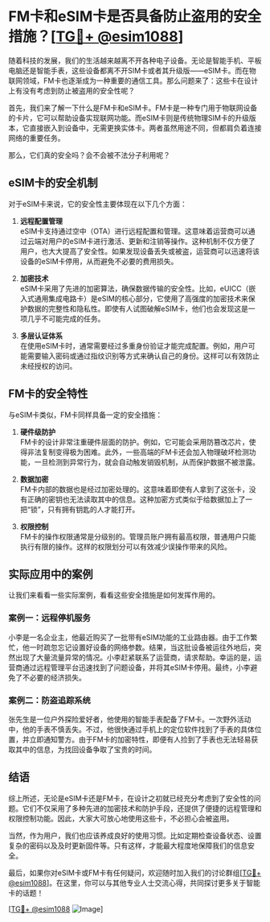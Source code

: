 # FM卡和eSIM卡是否具备防止盗用的安全措施？[[TG💪+ @esim1088](https://t.me/s/esim1088)]

随着科技的发展，我们的生活越来越离不开各种电子设备。无论是智能手机、平板电脑还是智能手表，这些设备都离不开SIM卡或者其升级版——eSIM卡。而在物联网领域，FM卡也逐渐成为一种重要的通信工具。那么问题来了：这些卡在设计上有没有考虑到防止被盗用的安全性呢？

首先，我们来了解一下什么是FM卡和eSIM卡。FM卡是一种专门用于物联网设备的卡片，它可以帮助设备实现联网功能。而eSIM卡则是传统物理SIM卡的升级版本，它直接嵌入到设备中，无需更换实体卡。两者虽然用途不同，但都肩负着连接网络的重要任务。

那么，它们真的安全吗？会不会被不法分子利用呢？

## eSIM卡的安全机制

对于eSIM卡来说，它的安全性主要体现在以下几个方面：

1. **远程配置管理**  
   eSIM卡支持通过空中（OTA）进行远程配置和管理。这意味着运营商可以通过云端对用户的eSIM卡进行激活、更新和注销等操作。这种机制不仅方便了用户，也大大提高了安全性。如果发现设备丢失或被盗，运营商可以迅速将该设备的eSIM卡停用，从而避免不必要的费用损失。

2. **加密技术**  
   eSIM卡采用了先进的加密算法，确保数据传输的安全性。比如，eUICC（嵌入式通用集成电路卡）是eSIM的核心部分，它使用了高强度的加密技术来保护数据的完整性和隐私性。即使有人试图破解eSIM卡，他们也会发现这是一项几乎不可能完成的任务。

3. **多层认证体系**  
   在使用eSIM卡时，通常需要经过多重身份验证才能完成配置。例如，用户可能需要输入密码或通过指纹识别等方式来确认自己的身份。这样可以有效防止未经授权的访问。

## FM卡的安全特性

与eSIM卡类似，FM卡同样具备一定的安全措施：

1. **硬件级防护**  
   FM卡的设计非常注重硬件层面的防护。例如，它可能会采用防篡改芯片，使得非法复制变得极为困难。此外，一些高端的FM卡还会加入物理破坏检测功能，一旦检测到异常行为，就会自动触发销毁机制，从而保护数据不被泄露。

2. **数据加密**  
   FM卡内部的数据也是经过加密处理的。这意味着即使有人拿到了这张卡，没有正确的密钥也无法读取其中的信息。这种加密方式类似于给数据加上了一把“锁”，只有拥有钥匙的人才能打开。

3. **权限控制**  
   FM卡的操作权限通常是分级别的。管理员账户拥有最高权限，普通用户只能执行有限的操作。这样的权限划分可以有效减少误操作带来的风险。

## 实际应用中的案例

让我们来看看一些实际案例，看看这些安全措施是如何发挥作用的。

### 案例一：远程停机服务

小李是一名企业主，他最近购买了一批带有eSIM功能的工业路由器。由于工作繁忙，他一时疏忽忘记设置好设备的网络参数。结果，当这批设备被运往外地后，突然出现了大量流量异常的情况。小李赶紧联系了运营商，请求帮助。幸运的是，运营商通过远程管理平台迅速找到了问题设备，并将其eSIM卡停用。最终，小李避免了不必要的经济损失。

### 案例二：防盗追踪系统

张先生是一位户外探险爱好者，他使用的智能手表配备了FM卡。一次野外活动中，他的手表不慎丢失。不过，他很快通过手机上的定位软件找到了手表的具体位置，并立即通知警方。由于FM卡的加密特性，即便有人捡到了手表也无法轻易获取其中的信息，为找回设备争取了宝贵的时间。

## 结语

综上所述，无论是eSIM卡还是FM卡，在设计之初就已经充分考虑到了安全性的问题。它们不仅采用了多种先进的加密技术和防护手段，还提供了便捷的远程管理和权限控制功能。因此，大家大可放心地使用这些卡，不必担心会被盗用。

当然，作为用户，我们也应该养成良好的使用习惯。比如定期检查设备状态、设置复杂的密码以及及时更新固件等。只有这样，才能最大程度地保障我们的信息安全。

最后，如果你对eSIM卡或FM卡有任何疑问，欢迎随时加入我们的讨论群组[[TG💪+ @esim1088](https://t.me/s/esim1088)]。在这里，你可以与其他专业人士交流心得，共同探讨更多关于智能卡的话题！

[[TG💪+ @esim1088](https://t.me/s/esim1088) ![Image](https://i.postimg.cc/4NQfJmqS/Snipaste-2025-05-13-00-14-12.png)]